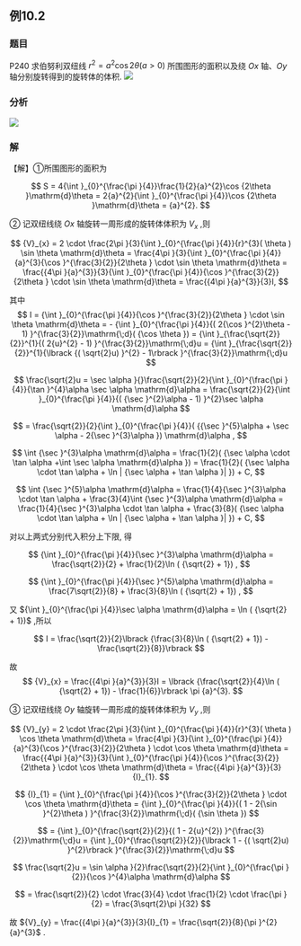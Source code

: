## 例10.2
### 题目
P240 求伯努利双纽线 ${r}^{2} = {a}^{2}\cos {2\theta }( {a > 0})$ 
所围图形的面积以及绕 ${Ox}$ 轴、${Oy}$ 轴分别旋转得到的旋转体的体积.
![](https://img.hwenyi.tech/202407011236666.webp) 
### 分析
![](https://img.hwenyi.tech/202410240122864.webp)
### 解
【解】①所围图形的面积为

$$
S = 4{\int }_{0}^{\frac{\pi }{4}}\frac{1}{2}{a}^{2}\cos {2\theta }\mathrm{d}\theta = 2{a}^{2}{\int }_{0}^{\frac{\pi }{4}}\cos {2\theta }\mathrm{d}\theta = {a}^{2}.
$$

② 记双纽线绕 ${Ox}$ 轴旋转一周形成的旋转体体积为 ${V}_{x}$ ,则

$$
{V}_{x} = 2 \cdot \frac{2\pi }{3}{\int }_{0}^{\frac{\pi }{4}}{r}^{3}( \theta ) \sin \theta \mathrm{d}\theta = \frac{4\pi }{3}{\int }_{0}^{\frac{\pi }{4}}{a}^{3}{\cos }^{\frac{3}{2}}{2\theta } \cdot \sin \theta \mathrm{d}\theta = \frac{{4\pi }{a}^{3}}{3}{\int }_{0}^{\frac{\pi }{4}}{\cos }^{\frac{3}{2}}{2\theta } \cdot \sin \theta \mathrm{d}\theta = \frac{{4\pi }{a}^{3}}{3}I,
$$

其中
$$
I = {\int }_{0}^{\frac{\pi }{4}}{\cos }^{\frac{3}{2}}{2\theta } \cdot \sin \theta \mathrm{d}\theta = - {\int }_{0}^{\frac{\pi }{4}}{( 2{\cos }^{2}\theta - 1) }^{\frac{3}{2}}\mathrm{\;d}( {\cos \theta }) = {\int }_{\frac{\sqrt{2}}{2}}^{1}{( 2{u}^{2} - 1) }^{\frac{3}{2}}\mathrm{\;d}u = {\int }_{\frac{\sqrt{2}}{2}}^{1}{\lbrack {( \sqrt{2}u) }^{2} - 1\rbrack }^{\frac{3}{2}}\mathrm{\;d}u
$$

$$
\frac{\sqrt{2}u = \sec \alpha }{}\frac{\sqrt{2}}{2}{\int }_{0}^{\frac{\pi }{4}}{\tan }^{4}\alpha \sec \alpha \mathrm{d}\alpha = \frac{\sqrt{2}}{2}{\int }_{0}^{\frac{\pi }{4}}{( {\sec }^{2}\alpha - 1) }^{2}\sec \alpha \mathrm{d}\alpha
$$

$$
= \frac{\sqrt{2}}{2}{\int }_{0}^{\frac{\pi }{4}}( {{\sec }^{5}\alpha + \sec \alpha - 2{\sec }^{3}\alpha }) \mathrm{d}\alpha ,
$$

$$
\int {\sec }^{3}\alpha \mathrm{d}\alpha = \frac{1}{2}( {\sec \alpha \cdot \tan \alpha +\int \sec \alpha \mathrm{d}\alpha }) = \frac{1}{2}( {\sec \alpha \cdot \tan \alpha + \ln | {\sec \alpha + \tan \alpha }| }) + C,
$$

$$
\int {\sec }^{5}\alpha \mathrm{d}\alpha = \frac{1}{4}{\sec }^{3}\alpha \cdot \tan \alpha + \frac{3}{4}\int {\sec }^{3}\alpha \mathrm{d}\alpha = \frac{1}{4}{\sec }^{3}\alpha \cdot \tan \alpha + \frac{3}{8}( {\sec \alpha \cdot \tan \alpha + \ln | {\sec \alpha + \tan \alpha }| }) + C,
$$

对以上两式分别代入积分上下限, 得

$$
{\int }_{0}^{\frac{\pi }{4}}{\sec }^{3}\alpha \mathrm{d}\alpha = \frac{\sqrt{2}}{2} + \frac{1}{2}\ln ( {\sqrt{2} + 1}) ,
$$

$$
{\int }_{0}^{\frac{\pi }{4}}{\sec }^{5}\alpha \mathrm{d}\alpha = \frac{7\sqrt{2}}{8} + \frac{3}{8}\ln ( {\sqrt{2} + 1}) ,
$$

又 ${\int }_{0}^{\frac{\pi }{4}}\sec \alpha \mathrm{d}\alpha = \ln ( {\sqrt{2} + 1})$ ,所以

$$
I = \frac{\sqrt{2}}{2}\lbrack {\frac{3}{8}\ln ( {\sqrt{2} + 1}) - \frac{\sqrt{2}}{8}}\rbrack
$$

故
$$
{V}_{x} = \frac{{4\pi }{a}^{3}}{3}I = \lbrack {\frac{\sqrt{2}}{4}\ln ( {\sqrt{2} + 1}) - \frac{1}{6}}\rbrack \pi {a}^{3}.
$$

③ 记双纽线绕 ${Oy}$ 轴旋转一周形成的旋转体体积为 ${V}_{y}$ ,则

$$
{V}_{y} = 2 \cdot \frac{2\pi }{3}{\int }_{0}^{\frac{\pi }{4}}{r}^{3}( \theta ) \cos \theta \mathrm{d}\theta = \frac{4\pi }{3}{\int }_{0}^{\frac{\pi }{4}}{a}^{3}{\cos }^{\frac{3}{2}}{2\theta } \cdot \cos \theta \mathrm{d}\theta = \frac{{4\pi }{a}^{3}}{3}{\int }_{0}^{\frac{\pi }{4}}{\cos }^{\frac{3}{2}}{2\theta } \cdot \cos \theta \mathrm{d}\theta = \frac{{4\pi }{a}^{3}}{3}{I}_{1}.
$$

$$
{I}_{1} = {\int }_{0}^{\frac{\pi }{4}}{\cos }^{\frac{3}{2}}{2\theta } \cdot \cos \theta \mathrm{d}\theta = {\int }_{0}^{\frac{\pi }{4}}{( 1 - 2{\sin }^{2}\theta ) }^{\frac{3}{2}}\mathrm{\;d}( {\sin \theta })
$$

$$
= {\int }_{0}^{\frac{\sqrt{2}}{2}}{( 1 - 2{u}^{2}) }^{\frac{3}{2}}\mathrm{\;d}u = {\int }_{0}^{\frac{\sqrt{2}}{2}}{\lbrack 1 - {( \sqrt{2}u) }^{2}\rbrack }^{\frac{3}{2}}\mathrm{\;d}u
$$

$$
\frac{\sqrt{2}u = \sin \alpha }{2}\frac{\sqrt{2}}{2}{\int }_{0}^{\frac{\pi }{2}}{\cos }^{4}\alpha \mathrm{d}\alpha
$$

$$
= \frac{\sqrt{2}}{2} \cdot \frac{3}{4} \cdot \frac{1}{2} \cdot \frac{\pi }{2} = \frac{3\sqrt{2}\pi }{32}
$$

故 ${V}_{y} = \frac{{4\pi }{a}^{3}}{3}{I}_{1} = \frac{\sqrt{2}}{8}{\pi }^{2}{a}^{3}$ .